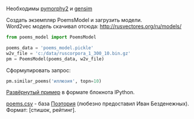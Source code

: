 
Необходимы [pymorphy2](https://pymorphy2.readthedocs.org/en/latest/) и [gensim](https://radimrehurek.com/gensim/)

Создать экземпляр PoemsModel и загрузить модели.<br>
Word2vec модель скачивал отсюда: http://rusvectores.org/ru/models/
```python
from poems_model import PoemsModel

poems_data = 'poems_model.pickle'
w2v_file = 'c:/data/ruscorpora_1_300_10.bin.gz'
pm = PoemsModel(poems_data, w2v_file)
```
Сформулировать запрос:
```python
pm.similar_poems('иллюзия', topn=10)
```

[Развёрнутый пример](https://github.com/drafterleo/pie-poem/blob/master/example.ipynb) в формате блокнота IPython. 

[poems.csv](https://github.com/drafterleo/pie-poem/blob/master/poems.csv) - база [Поэтория](http://poetory.ru/) (любезно предоставил Иван Безденежных). Формат: [стишок, рейтинг]. 


